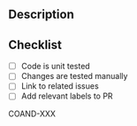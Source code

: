 ## Description
[//]: # (Include a short summary of your changes)
[//]: # (If this is a new feature: attach screenshots or a video if applicable)
[//]: # (If this is a bug fix: include a reproduction path)

## Checklist
- [ ] Code is unit tested
- [ ] Changes are tested manually
- [ ] Link to related issues
- [ ] Add relevant labels to PR

COAND-XXX
